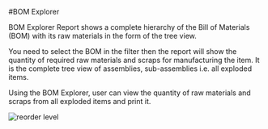 <!-- add-breadcrumbs -->
#BOM Explorer

BOM Explorer Report shows a complete hierarchy of the Bill of Materials (BOM) with its raw materials in the form of the tree view.

You need to select the BOM in the filter then the report will show the quantity of required raw materials and scraps for manufacturing the item. It is the complete tree view of assemblies, sub-assemblies i.e. all exploded items.

Using the BOM Explorer, user can view the quantity of raw materials and scraps from all exploded items and print it.

<img alt="reorder level" class="screenshot" src="{{docs_base_url}}/v12/assets/img/articles/bom_explorer.png">
